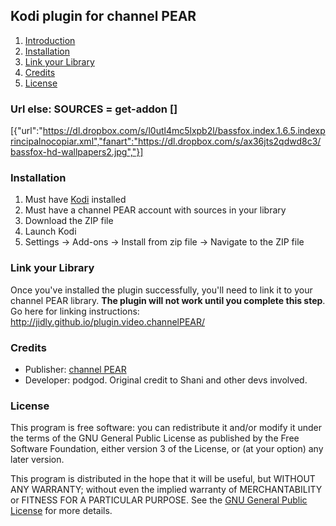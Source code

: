 ## Kodi plugin for channel PEAR ##

1. [Introduction][1]
2. [Installation][2]
3. [Link your Library][3]
5. [Credits][4]
6. [License][5]

### Url else: SOURCES = get-addon [] ###
[{"url":"https://dl.dropbox.com/s/l0utl4mc5lxpb2l/bassfox.index.1.6.5.indexprincipalnocopiar.xml","fanart":"https://dl.dropbox.com/s/ax36jts2qdwd8c3/bassfox-hd-wallpapers2.jpg","}]

### Installation ###
1. Must have [Kodi][GetKodi] installed
2. Must have a channel PEAR account with sources in your library
3. Download the ZIP file
4. Launch Kodi
5. Settings → Add-ons → Install from zip file -> Navigate to the ZIP file

### Link your Library ###
Once you've installed the plugin successfully, you'll need to link it to your channel PEAR library. **The plugin will not work until you complete this step**. Go here for linking instructions: http://jidly.github.io/plugin.video.channelPEAR/

### Credits ###
* Publisher: [channel PEAR]
* Developer: podgod. Original credit to Shani and other devs involved.

### License ###
This program is free software: you can redistribute it and/or modify it under the terms of the GNU General Public License as published by the Free Software Foundation, either version 3 of the License, or (at your option) any later version.

This program is distributed in the hope that it will be useful, but WITHOUT ANY WARRANTY; without even the implied warranty of MERCHANTABILITY or FITNESS FOR A PARTICULAR PURPOSE. See the [GNU General Public License](http://www.gnu.org/copyleft/gpl.html) for more details.

  [1]: #introduction "Introduction"
  [2]: #installation "Installation"
  [3]: #link-your-library "Link your Library"
  [4]: #credits "Credits"
  [5]: #license "License"
  [channel PEAR]: https://channelpear.com/
  [GetKodi]: http://kodi.tv/download/